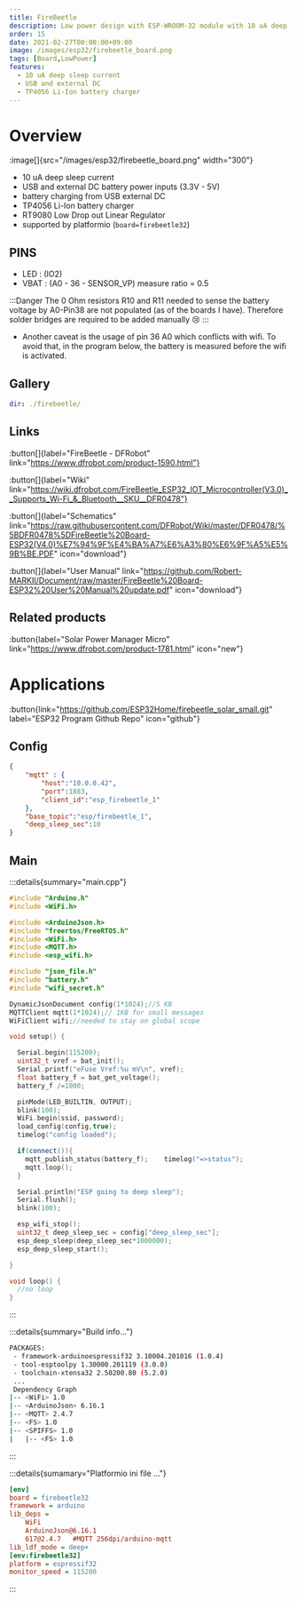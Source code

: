 ```yaml
---
title: FireBeetle
description: Low power design with ESP-WROOM-32 module with 10 uA deep sleep
order: 15
date: 2021-02-27T00:00:00+09:00
image: /images/esp32/firebeetle_board.png
tags: [Board,LowPower]
features:
  - 10 uA deep sleep current
  - USB and external DC
  - TP4056 Li-Ion battery charger
---
```


# Overview

:image[]{src="/images/esp32/firebeetle_board.png" width="300"}

* 10 uA deep sleep current
* USB and external DC battery power inputs (3.3V - 5V)
* battery charging from USB external DC
* TP4056 Li-Ion battery charger
* RT9080 Low Drop out Linear Regulator
* supported by platformio (`board=firebeetle32`)

## PINS
* LED : (IO2)
* VBAT : (A0 - 36 - SENSOR_VP) measure ratio = 0.5

:::Danger
The 0 Ohm resistors R10 and R11 needed to sense the battery voltage by A0-Pin38 are not populated (as of the boards I have). Therefore solder bridges are required to be added manually 😢
:::

* Another caveat is the usage of pin 36 A0 which conflicts with wifi. To avoid that, in the program below, the battery is measured before the wifi is activated.
## Gallery

```yaml gallery_dir
dir: ./firebeetle/
```

## Links
:button[]{label="FireBeetle - DFRobot" link="https://www.dfrobot.com/product-1590.html"}

:button[]{label="Wiki" link="https://wiki.dfrobot.com/FireBeetle_ESP32_IOT_Microcontroller(V3.0)__Supports_Wi-Fi_&_Bluetooth__SKU__DFR0478"}

:button[]{label="Schematics" link="https://raw.githubusercontent.com/DFRobot/Wiki/master/DFR0478/%5BDFR0478%5DFireBeetle%20Board-ESP32(V4.0)%E7%94%9F%E4%BA%A7%E6%A3%80%E6%9F%A5%E5%9B%BE.PDF" icon="download"}

:button[]{label="User Manual" link="https://github.com/Robert-MARKII/Document/raw/master/FireBeetle%20Board-ESP32%20User%20Manual%20update.pdf" icon="download"}

## Related products


:button{label="Solar Power Manager Micro" link="https://www.dfrobot.com/product-1781.html" icon="new"}

# Applications

:button{link="https://github.com/ESP32Home/firebeetle_solar_small.git" label="ESP32 Program Github Repo" icon="github"}

## Config
```json
{
    "mqtt" : {
        "host":"10.0.0.42",
        "port":1883,
        "client_id":"esp_firebeetle_1"
    },
    "base_topic":"esp/firebeetle_1",
    "deep_sleep_sec":10
}
```
## Main

:::details{summary="main.cpp"}
```c++
#include "Arduino.h"
#include <WiFi.h>

#include <ArduinoJson.h>
#include "freertos/FreeRTOS.h"
#include <WiFi.h>
#include <MQTT.h>
#include <esp_wifi.h>

#include "json_file.h"
#include "battery.h"
#include "wifi_secret.h"

DynamicJsonDocument config(1*1024);//5 KB
MQTTClient mqtt(1*1024);// 1KB for small messages
WiFiClient wifi;//needed to stay on global scope

void setup() {

  Serial.begin(115200);
  uint32_t vref = bat_init();
  Serial.printf("eFuse Vref:%u mV\n", vref);
  float battery_f = bat_get_voltage();
  battery_f /=1000;

  pinMode(LED_BUILTIN, OUTPUT);
  blink(100);
  WiFi.begin(ssid, password);
  load_config(config,true);
  timelog("config loaded");

  if(connect()){
    mqtt_publish_status(battery_f);    timelog("=>status");
    mqtt.loop();
  }

  Serial.println("ESP going to deep sleep");
  Serial.flush();
  blink(100);

  esp_wifi_stop();
  uint32_t deep_sleep_sec = config["deep_sleep_sec"];
  esp_deep_sleep(deep_sleep_sec*1000000);
  esp_deep_sleep_start();

}

void loop() {
  //no loop
}

```
:::


:::details{summary="Build info..."}
```bash
PACKAGES:
 - framework-arduinoespressif32 3.10004.201016 (1.0.4)
 - tool-esptoolpy 1.30000.201119 (3.0.0)
 - toolchain-xtensa32 2.50200.80 (5.2.0)
 ...
 Dependency Graph
|-- <WiFi> 1.0
|-- <ArduinoJson> 6.16.1
|-- <MQTT> 2.4.7        
|-- <FS> 1.0
|-- <SPIFFS> 1.0        
|   |-- <FS> 1.0   
```
:::

:::details{sumamary="Platformio ini file ..."}
```ini
[env]
board = firebeetle32
framework = arduino
lib_deps =
    WiFi
    ArduinoJson@6.16.1
    617@2.4.7   #MQTT 256dpi/arduino-mqtt
lib_ldf_mode = deep+
[env:firebeetle32]
platform = espressif32
monitor_speed = 115200
```
:::
